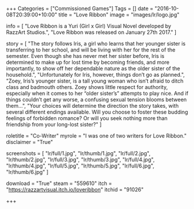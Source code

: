 +++
Categories = ["Commissioned Games"]
Tags = []
date = "2016-10-08T20:39:00+10:00"
title = "Love Ribbon"
image = "images/lr/logo.jpg"

info = [
	"Love Ribbon is a Yuri (Girl x Girl) Visual Novel developed by RazzArt Studios.",
	"Love Ribbon was released on January 27th 2017."
]

story = [
	"The story follows Iris, a girl who learns that her younger sister is transferring to her school, and will be living with her for the rest of the semester. Even though she has never met her sister before, Iris is determined to make up for lost time by becoming friends, and more importantly, to show off her dependable nature as the older sister of the household.",
	"Unfortunately for Iris, however, things don’t go as planned.",
	"Zoey, Iris’s younger sister, is a tall young woman who isn’t afraid to ditch class and badmouth others. Zoey shows little respect for authority, especially when it comes to her “older sister’s” attempts to play nice. And if things couldn’t get any worse, a confusing sexual tension blooms between them…",
	"Your choices will determine the direction the story takes, with several different endings available. Will you choose to foster these budding feelings of forbidden romance? Or will you seek nothing more than friendship from your long-lost sister?"
]

roletitle = "Co-Writer"
myrole = "I was one of two writers for Love Ribbon."
disclaimer = "True"

screenshots = [
    "lr/full/1.jpg", "lr/thumb/1.jpg",
    "lr/full/2.jpg", "lr/thumb/2.jpg",
    "lr/full/3.jpg", "lr/thumb/3.jpg",
    "lr/full/4.jpg", "lr/thumb/4.jpg",
    "lr/full/5.jpg", "lr/thumb/5.jpg",
    "lr/full/6.jpg", "lr/thumb/6.jpg"
]

download = "True"
steam = "559610"
itch = "https://razzartvisual.itch.io/loveribbon"
itchid = "91026"

+++
